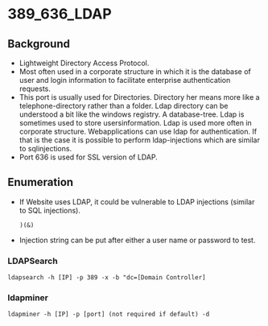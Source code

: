 # 389\_636\_LDAP

## Background

* Lightweight Directory Access Protocol. 
* Most often used in a corporate structure in which it is the database of user and login information to facilitate enterprise authentication requests. 
* This port is usually used for Directories. Directory her means more like a telephone-directory rather than a folder. Ldap directory can be understood a bit like the windows registry. A database-tree. Ldap is sometimes used to store usersinformation. Ldap is used more often in corporate structure. Webapplications can use ldap for authentication. If that is the case it is possible to perform ldap-injections which are similar to sqlinjections. 
* Port 636 is used for SSL version of LDAP.

## Enumeration

* If Website uses LDAP, it could be vulnerable to LDAP injections \(similar to SQL injections\).

  ```text
  )(&)
  ```

* Injection string can be put after either a user name or password to test.

### LDAPSearch

```text
ldapsearch -h [IP] -p 389 -x -b "dc=[Domain Controller]
```

### ldapminer

```text
ldapminer -h [IP] -p [port] (not required if default) -d
```

